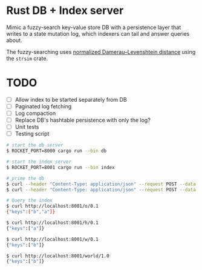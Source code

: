 # Rust DB + Index server
Mimic a fuzzy-search key-value store DB with a persistence layer that writes to a state mutation log, which indexers can tail and answer queries about.

The fuzzy-searching uses [normalized Damerau–Levenshtein distance](https://en.wikipedia.org/wiki/Damerau%E2%80%93Levenshtein_distance) using the `strsim` crate.

# TODO
- [ ] Allow index to be started separately from DB
- [ ] Paginated log fetching
- [ ] Log compaction
- [ ] Replace DB's hashtable persistence with only the log?
- [ ] Unit tests
- [ ] Testing script

```bash
# start the db server
$ ROCKET_PORT=8000 cargo run --bin db

# start the index server
$ ROCKET_PORT=8001 cargo run --bin index

# prime the db
$ curl --header "Content-Type: application/json" --request POST --data '{"key":"a", "value":"hello"}' http://localhost:8000/db
$ curl --header "Content-Type: application/json" --request POST --data '{"key":"b", "value":"world"}' http://localhost:8000/db

# Query the index
$ curl http://localhost:8001/o/0.1
{"keys":["b","a"]}

$ curl http://localhost:8001/h/0.1
{"keys":["a"]}

$ curl http://localhost:8001/w/0.1
{"keys":["b"]}

$ curl http://localhost:8001/world/1.0
{"keys":["b"]}
```
